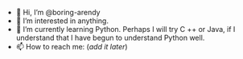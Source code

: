 - 👋 Hi, I’m @boring-arendy
- 👀 I’m interested in anything.
- 🌱 I’m currently learning Python. Perhaps I will try C ++ or Java, if I understand that I have begun to understand Python well.
- 📫 How to reach me: (*add it later*)
